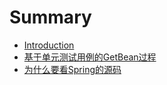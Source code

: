 # Summary

* [Introduction](README.md)
* [基于单元测试用例的GetBean过程](ji-yu-dan-yuan-ce-shi-yong-li-de-getbean-guo-cheng.md)
* [为什么要看Spring的源码](wei-shi-yao-yao-kan-spring-de-yuan-ma.md)

